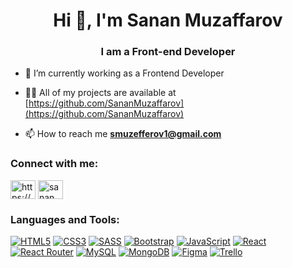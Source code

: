 <h1 align="center">Hi 👋, I'm Sanan Muzaffarov</h1>
<h3 align="center">I am a Front-end Developer</h3>



- 🔭 I’m currently working as a Frontend Developer

- 👨‍💻 All of my projects are available at [https://github.com/SananMuzaffarov](https://github.com/SananMuzaffarov)

- 📫 How to reach me **smuzefferov1@gmail.com**



<h3 align="left">Connect with me:</h3>
<p align="left">
<a href="https://linkedin.com/in/https://www.linkedin.com/in/sananmuzaffarov/" target="blank"><img align="center" src="https://raw.githubusercontent.com/rahuldkjain/github-profile-readme-generator/master/src/images/icons/Social/linked-in-alt.svg" alt="https://www.linkedin.com/in/sananmuzaffarov/" height="30" width="40" /></a>
<a href="https://www.hackerrank.com/sananmuzaffarov" target="blank"><img align="center" src="https://raw.githubusercontent.com/rahuldkjain/github-profile-readme-generator/master/src/images/icons/Social/hackerrank.svg" alt="sananmuzaffarov" height="30" width="40" /></a>
</p>



<h3 align="left">Languages and Tools:</h3>
<p align="left"> <a target="_blank" rel="noopener noreferrer nofollow" href="https://camo.githubusercontent.com/58079ae0bb4b8775db8b4e7cc18528cfd94eed403a1f8e957adb3dcce97e68eb/68747470733a2f2f696d672e736869656c64732e696f2f62616467652f68746d6c352d2532334533344632362e7376673f7374796c653d666c6174266c6f676f3d68746d6c35266c6f676f436f6c6f723d7768697465"><img src="https://camo.githubusercontent.com/58079ae0bb4b8775db8b4e7cc18528cfd94eed403a1f8e957adb3dcce97e68eb/68747470733a2f2f696d672e736869656c64732e696f2f62616467652f68746d6c352d2532334533344632362e7376673f7374796c653d666c6174266c6f676f3d68746d6c35266c6f676f436f6c6f723d7768697465" alt="HTML5" data-canonical-src="https://img.shields.io/badge/html5-%23E34F26.svg?style=flat&amp;logo=html5&amp;logoColor=white" style="max-width: 100%;"></a> <a target="_blank" rel="noopener noreferrer nofollow" href="https://camo.githubusercontent.com/c24aee55b09e9baa6e6ebe6ae8a7a8a7c771e0d1f5006ab585839c700ad5c9aa/68747470733a2f2f696d672e736869656c64732e696f2f62616467652f637373332d2532333135373242362e7376673f7374796c653d666c6174266c6f676f3d63737333266c6f676f436f6c6f723d7768697465"><img src="https://camo.githubusercontent.com/c24aee55b09e9baa6e6ebe6ae8a7a8a7c771e0d1f5006ab585839c700ad5c9aa/68747470733a2f2f696d672e736869656c64732e696f2f62616467652f637373332d2532333135373242362e7376673f7374796c653d666c6174266c6f676f3d63737333266c6f676f436f6c6f723d7768697465" alt="CSS3" data-canonical-src="https://img.shields.io/badge/css3-%231572B6.svg?style=flat&amp;logo=css3&amp;logoColor=white" style="max-width: 100%;"></a> <a target="_blank" rel="noopener noreferrer nofollow" href="https://camo.githubusercontent.com/ab90812140898bd1d871e8cfc499b9b63ec3aa7796cc77879080fbc97e26e52b/68747470733a2f2f696d672e736869656c64732e696f2f62616467652f534153532d686f7470696e6b2e7376673f7374796c653d666c6174266c6f676f3d53415353266c6f676f436f6c6f723d7768697465"><img src="https://camo.githubusercontent.com/ab90812140898bd1d871e8cfc499b9b63ec3aa7796cc77879080fbc97e26e52b/68747470733a2f2f696d672e736869656c64732e696f2f62616467652f534153532d686f7470696e6b2e7376673f7374796c653d666c6174266c6f676f3d53415353266c6f676f436f6c6f723d7768697465" alt="SASS" data-canonical-src="https://img.shields.io/badge/SASS-hotpink.svg?style=flat&amp;logo=SASS&amp;logoColor=white" style="max-width: 100%;"></a> <a target="_blank" rel="noopener noreferrer nofollow" href="https://camo.githubusercontent.com/790162e080febb2e9a18d0da655fba2c0331af7e80200c37d256540837af2aa8/68747470733a2f2f696d672e736869656c64732e696f2f62616467652f626f6f7473747261702d2532333536334437432e7376673f7374796c653d666c6174266c6f676f3d626f6f747374726170266c6f676f436f6c6f723d7768697465"><img src="https://camo.githubusercontent.com/790162e080febb2e9a18d0da655fba2c0331af7e80200c37d256540837af2aa8/68747470733a2f2f696d672e736869656c64732e696f2f62616467652f626f6f7473747261702d2532333536334437432e7376673f7374796c653d666c6174266c6f676f3d626f6f747374726170266c6f676f436f6c6f723d7768697465" alt="Bootstrap" data-canonical-src="https://img.shields.io/badge/bootstrap-%23563D7C.svg?style=flat&amp;logo=bootstrap&amp;logoColor=white" style="max-width: 100%;"></a> <a target="_blank" rel="noopener noreferrer nofollow" href="https://camo.githubusercontent.com/0d245816ea1cf61b6400c0588fd491e6bdb014bb708cdf602edd0b6ef2d9482f/68747470733a2f2f696d672e736869656c64732e696f2f62616467652f6a6176617363726970742d2532333332333333302e7376673f7374796c653d666c6174266c6f676f3d6a617661736372697074266c6f676f436f6c6f723d253233463744463145"><img src="https://camo.githubusercontent.com/0d245816ea1cf61b6400c0588fd491e6bdb014bb708cdf602edd0b6ef2d9482f/68747470733a2f2f696d672e736869656c64732e696f2f62616467652f6a6176617363726970742d2532333332333333302e7376673f7374796c653d666c6174266c6f676f3d6a617661736372697074266c6f676f436f6c6f723d253233463744463145" alt="JavaScript" data-canonical-src="https://img.shields.io/badge/javascript-%23323330.svg?style=flat&amp;logo=javascript&amp;logoColor=%23F7DF1E" style="max-width: 100%;"></a> <a target="_blank" rel="noopener noreferrer nofollow" href="https://camo.githubusercontent.com/14aed7cfb83bdc5779077dec22e9630aff02aaaea8b754ee06ae32f3953a66ac/68747470733a2f2f696d672e736869656c64732e696f2f62616467652f72656163742d2532333230323332612e7376673f7374796c653d666c6174266c6f676f3d7265616374266c6f676f436f6c6f723d253233363144414642"><img src="https://camo.githubusercontent.com/14aed7cfb83bdc5779077dec22e9630aff02aaaea8b754ee06ae32f3953a66ac/68747470733a2f2f696d672e736869656c64732e696f2f62616467652f72656163742d2532333230323332612e7376673f7374796c653d666c6174266c6f676f3d7265616374266c6f676f436f6c6f723d253233363144414642" alt="React" data-canonical-src="https://img.shields.io/badge/react-%2320232a.svg?style=flat&amp;logo=react&amp;logoColor=%2361DAFB" style="max-width: 100%;"></a> <a target="_blank" rel="noopener noreferrer nofollow" href="https://camo.githubusercontent.com/e37c703e7ec615615719aedd023172979006d34dea74a2bcf5442a4b1395a13c/68747470733a2f2f696d672e736869656c64732e696f2f62616467652f52656163745f526f757465722d4341343234353f7374796c653d666c6174266c6f676f3d72656163742d726f75746572266c6f676f436f6c6f723d7768697465"><img src="https://camo.githubusercontent.com/e37c703e7ec615615719aedd023172979006d34dea74a2bcf5442a4b1395a13c/68747470733a2f2f696d672e736869656c64732e696f2f62616467652f52656163745f526f757465722d4341343234353f7374796c653d666c6174266c6f676f3d72656163742d726f75746572266c6f676f436f6c6f723d7768697465" alt="React Router" data-canonical-src="https://img.shields.io/badge/React_Router-CA4245?style=flat&amp;logo=react-router&amp;logoColor=white" style="max-width: 100%;"></a> <a target="_blank" rel="noopener noreferrer nofollow" href="https://camo.githubusercontent.com/34eb17e51da159d4774ce45f539aed1e55efcf34391b969a77ca9e3a7ad98f21/68747470733a2f2f696d672e736869656c64732e696f2f62616467652f6d7973716c2d2532333030662e7376673f7374796c653d666c6174266c6f676f3d6d7973716c266c6f676f436f6c6f723d7768697465"><img src="https://camo.githubusercontent.com/34eb17e51da159d4774ce45f539aed1e55efcf34391b969a77ca9e3a7ad98f21/68747470733a2f2f696d672e736869656c64732e696f2f62616467652f6d7973716c2d2532333030662e7376673f7374796c653d666c6174266c6f676f3d6d7973716c266c6f676f436f6c6f723d7768697465" alt="MySQL" data-canonical-src="https://img.shields.io/badge/mysql-%2300f.svg?style=flat&amp;logo=mysql&amp;logoColor=white" style="max-width: 100%;"></a> <a target="_blank" rel="noopener noreferrer nofollow" href="https://camo.githubusercontent.com/bcd43c76cd891fa599bc5884ae2b42f8eeafc6a97ad5ca68b877cbd4014a8e1f/68747470733a2f2f696d672e736869656c64732e696f2f62616467652f4d6f6e676f44422d2532333465613934622e7376673f7374796c653d666c6174266c6f676f3d6d6f6e676f6462266c6f676f436f6c6f723d7768697465"><img src="https://camo.githubusercontent.com/bcd43c76cd891fa599bc5884ae2b42f8eeafc6a97ad5ca68b877cbd4014a8e1f/68747470733a2f2f696d672e736869656c64732e696f2f62616467652f4d6f6e676f44422d2532333465613934622e7376673f7374796c653d666c6174266c6f676f3d6d6f6e676f6462266c6f676f436f6c6f723d7768697465" alt="MongoDB" data-canonical-src="https://img.shields.io/badge/MongoDB-%234ea94b.svg?style=flat&amp;logo=mongodb&amp;logoColor=white" style="max-width: 100%;"></a> <a target="_blank" rel="noopener noreferrer nofollow" href="https://camo.githubusercontent.com/4a7ae33b66c1af24b87a2ee6e97f06b135c9272673e8cff642fa0eb3895a5084/68747470733a2f2f696d672e736869656c64732e696f2f62616467652f6669676d612d2532334632344531452e7376673f7374796c653d666c6174266c6f676f3d6669676d61266c6f676f436f6c6f723d7768697465"><img src="https://camo.githubusercontent.com/4a7ae33b66c1af24b87a2ee6e97f06b135c9272673e8cff642fa0eb3895a5084/68747470733a2f2f696d672e736869656c64732e696f2f62616467652f6669676d612d2532334632344531452e7376673f7374796c653d666c6174266c6f676f3d6669676d61266c6f676f436f6c6f723d7768697465" alt="Figma" data-canonical-src="https://img.shields.io/badge/figma-%23F24E1E.svg?style=flat&amp;logo=figma&amp;logoColor=white" style="max-width: 100%;"></a> <a target="_blank" rel="noopener noreferrer nofollow" href="https://camo.githubusercontent.com/460169ef1380669c32a2117fd482573a667fa1a26e0845712b7fa09801dc0ad8/68747470733a2f2f696d672e736869656c64732e696f2f62616467652f5472656c6c6f2d2532333032364141372e7376673f7374796c653d666c6174266c6f676f3d5472656c6c6f266c6f676f436f6c6f723d7768697465"><img src="https://camo.githubusercontent.com/460169ef1380669c32a2117fd482573a667fa1a26e0845712b7fa09801dc0ad8/68747470733a2f2f696d672e736869656c64732e696f2f62616467652f5472656c6c6f2d2532333032364141372e7376673f7374796c653d666c6174266c6f676f3d5472656c6c6f266c6f676f436f6c6f723d7768697465" alt="Trello" data-canonical-src="https://img.shields.io/badge/Trello-%23026AA7.svg?style=flat&amp;logo=Trello&amp;logoColor=white" style="max-width: 100%;"></a> </p>
